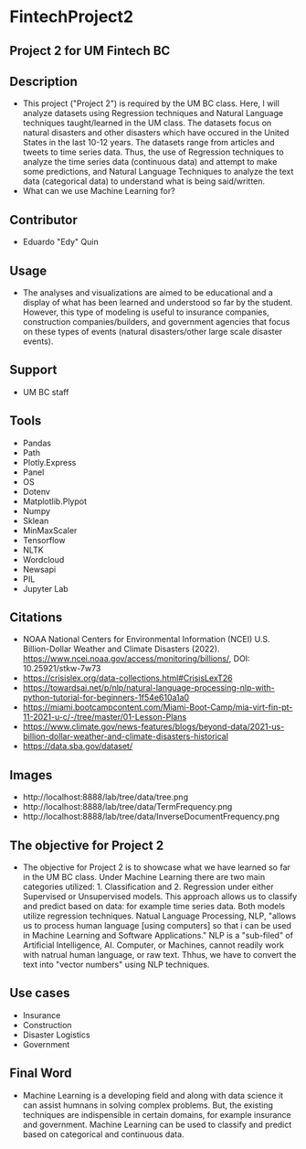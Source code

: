 # FintechProject2
## Project 2 for UM Fintech BC
## Description
+ This project ("Project 2") is required by the UM BC class. Here, I will analyze datasets using Regression techniques and Natural Language techniques taught/learned in the UM class. The datasets focus on natural disasters and other disasters which have occured in the United States in the last 10-12 years. The datasets range from articles and tweets to time series data. Thus, the use of Regression techniques to analyze the time series data (continuous data) and attempt to make some predictions, and Natural Language Techniques to analyze the text data (categorical data) to understand what is being said/written. 
+ What can we use Machine Learning for? 

## Contributor
+ Eduardo "Edy" Quin

## Usage
+ The analyses and visualizations are aimed to be educational and a display of what has been learned and understood so far by the student. However, this type of modeling is useful to insurance companies, construction companies/builders, and government agencies that focus on these types of events (natural disasters/other large scale disaster events). 

## Support
+ UM BC staff

## Tools
+ Pandas
+ Path
+ Plotly.Express
+ Panel
+ OS
+ Dotenv
+ Matplotlib.Plypot
+ Numpy
+ Sklean
+ MinMaxScaler
+ Tensorflow
+ NLTK
+ Wordcloud
+ Newsapi
+ PIL
+ Jupyter Lab

## Citations
+ NOAA National Centers for Environmental Information (NCEI) U.S. Billion-Dollar Weather and Climate Disasters (2022). https://www.ncei.noaa.gov/access/monitoring/billions/, DOI: 10.25921/stkw-7w73
+ https://crisislex.org/data-collections.html#CrisisLexT26
+ https://towardsai.net/p/nlp/natural-language-processing-nlp-with-python-tutorial-for-beginners-1f54e610a1a0
+ https://miami.bootcampcontent.com/Miami-Boot-Camp/mia-virt-fin-pt-11-2021-u-c/-/tree/master/01-Lesson-Plans
+ https://www.climate.gov/news-features/blogs/beyond-data/2021-us-billion-dollar-weather-and-climate-disasters-historical
+ https://data.sba.gov/dataset/

## Images
+ http://localhost:8888/lab/tree/data/tree.png
+ http://localhost:8888/lab/tree/data/TermFrequency.png
+ http://localhost:8888/lab/tree/data/InverseDocumentFrequency.png

## The objective for Project 2
+ The objective for Project 2 is to showcase what we have learned so far in the UM BC class. Under Machine Learning there are two main categories utilized: 1. Classification and 2. Regression under either Supervised or Unsupervised models. This approach allows us to classify and predict based on data: for example time series data. Both models utilize regression techniques. Natual Language Processing, NLP, "allows us to process human language [using computers] so that i can be used in Machine Learning and Software Applications." NLP is a "sub-filed" of Artificial Intelligence, AI. Computer, or Machines, cannot readily work with natrual human language, or raw text. Thhus, we have to convert the text into "vector numbers" using NLP techniques. 

## Use cases 
+ Insurance
+ Construction
+ Disaster Logistics
+ Government

## Final Word
+ Machine Learning is a developing field and along with data science it can assist humnans in solving complex problems. But, the existing techniques are indispensible in certain domains, for example insurance and government. Machine Learning can be used to classify and predict based on categorical and continuous data.  



